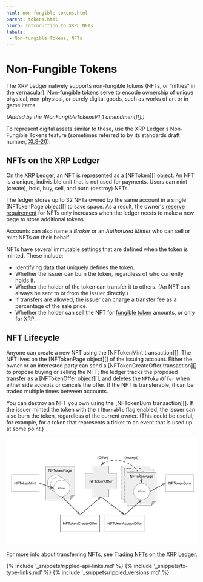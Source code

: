 ```yaml
---
html: non-fungible-tokens.html
parent: tokens.html
blurb: Introduction to XRPL NFTs.
labels:
 - Non-fungible Tokens, NFTs
---
```


# Non-Fungible Tokens

The XRP Ledger natively supports non-fungible tokens (NFTs, or “nifties” in the vernacular).  Non-fungible tokens serve to encode ownership of unique physical, non-physical, or purely digital goods, such as works of art or in-game items.

_(Added by the [NonFungibleTokensV1_1 amendment][].)_

To represent digital assets similar to these, use the XRP Ledger's Non-Fungible Tokens feature (sometimes referred to by its standards draft number, [XLS-20](https://github.com/XRPLF/XRPL-Standards/discussions/46)).

## NFTs on the XRP Ledger

On the XRP Ledger, an NFT is represented as a [NFToken][] object. An NFT is a unique, indivisible unit that is not used for payments. Users can mint (create), hold, buy, sell, and burn (destroy) NFTs.

The ledger stores up to 32 NFTa owned by the same account in a single [NFTokenPage object][] to save space. As a result, the owner's [reserve requirement](reserves.html) for NFTs only increases when the ledger needs to make a new page to store additional tokens.

Accounts can also name a _Broker_ or an _Authorized Minter_ who can sell or mint NFTs on their behalf.

NFTs have several immutable settings that are defined when the token is minted. These include:

- Identifying data that uniquely defines the token.
- Whether the issuer can burn the token, regardless of who currently holds it.
- Whether the holder of the token can transfer it to others. (An NFT can always be sent to or from the issuer directly.)
- If transfers are allowed, the issuer can charge a transfer fee as a percentage of the sale price.
- Whether the holder can sell the NFT for [fungible token](trust-lines-and-issuing.html) amounts, or only for XRP.

## NFT Lifecycle

Anyone can create a new NFT using the [NFTokenMint transaction][]. The NFT lives on the [NFTokenPage object][] of the issuing account. Either the owner or an interested party can send a [NFTokenCreateOffer transaction][] to propose buying or selling the NFT; the ledger tracks the proposed transfer as a [NFTokenOffer object][], and deletes the `NFTokenOffer` when either side accepts or cancels the offer. If the NFT is transferable, it can be traded multiple times between accounts.

You can destroy an NFT you own using the [NFTokenBurn transaction][]. If the issuer minted the token with the `tfBurnable` flag enabled, the issuer can also burn the token, regardless of the current owner. (This could be useful, for example, for a token that represents a ticket to an event that is used up at some point.)

![The NFT Lifecycle](img/nft-lifecycle.png "NFT Lifecycle Image")

For more info about transferring NFTs, see [Trading NFTs on the XRP Ledger](non-fungible-token-transfers.html).

<!--{# common link defs #}-->
{% include '_snippets/rippled-api-links.md' %}
{% include '_snippets/tx-type-links.md' %}
{% include '_snippets/rippled_versions.md' %}
